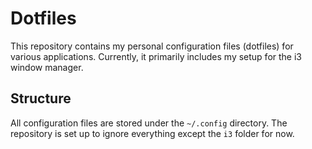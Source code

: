 # Dotfiles

This repository contains my personal configuration files (dotfiles) for various applications. Currently, it primarily includes my setup for the i3 window manager.

## Structure

All configuration files are stored under the `~/.config` directory. The repository is set up to ignore everything except the `i3` folder for now.

